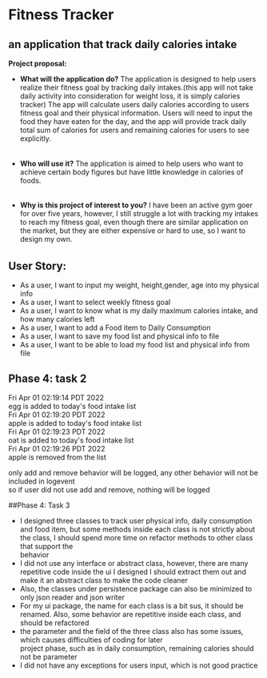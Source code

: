 # Fitness Tracker

## an application that track daily calories intake 

**Project proposal:**
- **What will the application do?**
  The application is designed to help users realize their fitness goal by tracking daily intakes.(this app will not take
  daily activity into consideration for weight loss, it is simply calories tracker) The app will calculate 
  users daily calories according to users fitness goal and their physical information. Users will need to input 
  the food they have eaten for the day, and the app will provide track daily total sum of calories for users and 
  remaining calories for users to see explicitly.
  ###### 
- **Who will use it?**
  The application is aimed to help users who want to achieve certain body figures but have little knowledge in calories 
   of foods.
  ###### 
- **Why is this project of interest to you?**
  I have been an active gym goer for over five years, however, I still struggle a lot with tracking my intakes to 
  reach my fitness goal, even though there are similar application on the market, but they are either expensive or 
  hard to use, so I want to design my own.

###### 

## User Story:
- As a user, I want to input my weight, height,gender, age into my physical info
- As a user, I want to select weekly fitness goal 
- As a user, I want to know what is my daily maximum calories intake, and how many calories left
- As a user, I want to add a Food item to Daily Consumption
- As a user, I want to save my food list and physical info to file
- As a user, I want to be able to load my food list and physical info from file 

## Phase 4: task 2
Fri Apr 01 02:19:14 PDT 2022  
egg is added to today's food intake list  
Fri Apr 01 02:19:20 PDT 2022  
apple is added to today's food intake list  
Fri Apr 01 02:19:23 PDT 2022  
oat is added to today's food intake list  
Fri Apr 01 02:19:26 PDT 2022  
apple is removed from the list  

only add and remove behavior will be logged, any other behavior will not be included in logevent  
so if user did not use add and remove, nothing will be logged 

##Phase 4: Task 3
- I designed three classes to track user physical info, daily consumption and food item, but some methods inside each 
class is not strictly about the class, I should spend more time on refactor methods to other class that support the   
behavior
- I did not use any interface or abstract class, however, there are many repetitive code inside the ui  I 
designed I should extract them out and make it an abstract class to make the code cleaner
- Also, the classes under persistence package can also be minimized to only json reader and json writer
- For my ui package, the name for each class is a bit sus, it should be renamed. Also, some behavior are repetitive 
inside each class, and should be refactored
- the parameter and the field of the three class also has some issues, which causes difficulties of coding for later   
project phase, such as in daily consumption, remaining calories should not be parameter
- I did not have any exceptions for users input, which is not good practice